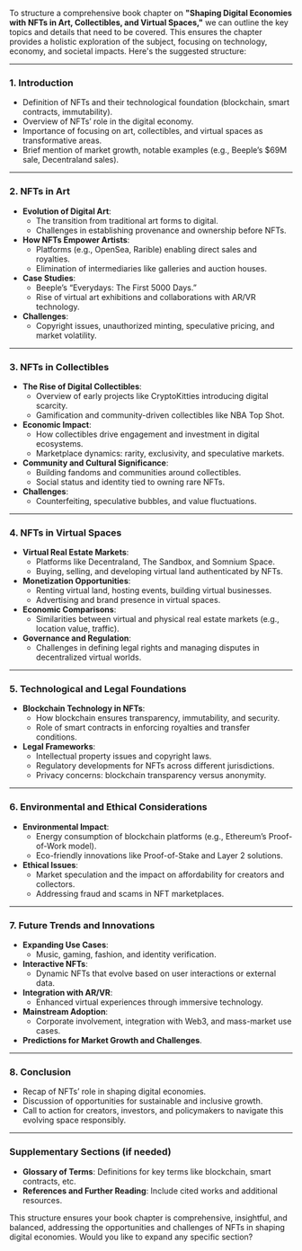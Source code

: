 To structure a comprehensive book chapter on **"Shaping Digital Economies with NFTs in Art, Collectibles, and Virtual Spaces,"** we can outline the key topics and details that need to be covered. This ensures the chapter provides a holistic exploration of the subject, focusing on technology, economy, and societal impacts. Here's the suggested structure:

---

### **1. Introduction**
   - Definition of NFTs and their technological foundation (blockchain, smart contracts, immutability).
   - Overview of NFTs’ role in the digital economy.
   - Importance of focusing on art, collectibles, and virtual spaces as transformative areas.
   - Brief mention of market growth, notable examples (e.g., Beeple’s $69M sale, Decentraland sales).

---

### **2. NFTs in Art**
   - **Evolution of Digital Art**:
     - The transition from traditional art forms to digital.
     - Challenges in establishing provenance and ownership before NFTs.
   - **How NFTs Empower Artists**:
     - Platforms (e.g., OpenSea, Rarible) enabling direct sales and royalties.
     - Elimination of intermediaries like galleries and auction houses.
   - **Case Studies**:
     - Beeple’s “Everydays: The First 5000 Days.”
     - Rise of virtual art exhibitions and collaborations with AR/VR technology.
   - **Challenges**:
     - Copyright issues, unauthorized minting, speculative pricing, and market volatility.

---

### **3. NFTs in Collectibles**
   - **The Rise of Digital Collectibles**:
     - Overview of early projects like CryptoKitties introducing digital scarcity.
     - Gamification and community-driven collectibles like NBA Top Shot.
   - **Economic Impact**:
     - How collectibles drive engagement and investment in digital ecosystems.
     - Marketplace dynamics: rarity, exclusivity, and speculative markets.
   - **Community and Cultural Significance**:
     - Building fandoms and communities around collectibles.
     - Social status and identity tied to owning rare NFTs.
   - **Challenges**:
     - Counterfeiting, speculative bubbles, and value fluctuations.

---

### **4. NFTs in Virtual Spaces**
   - **Virtual Real Estate Markets**:
     - Platforms like Decentraland, The Sandbox, and Somnium Space.
     - Buying, selling, and developing virtual land authenticated by NFTs.
   - **Monetization Opportunities**:
     - Renting virtual land, hosting events, building virtual businesses.
     - Advertising and brand presence in virtual spaces.
   - **Economic Comparisons**:
     - Similarities between virtual and physical real estate markets (e.g., location value, traffic).
   - **Governance and Regulation**:
     - Challenges in defining legal rights and managing disputes in decentralized virtual worlds.

---

### **5. Technological and Legal Foundations**
   - **Blockchain Technology in NFTs**:
     - How blockchain ensures transparency, immutability, and security.
     - Role of smart contracts in enforcing royalties and transfer conditions.
   - **Legal Frameworks**:
     - Intellectual property issues and copyright laws.
     - Regulatory developments for NFTs across different jurisdictions.
     - Privacy concerns: blockchain transparency versus anonymity.

---

### **6. Environmental and Ethical Considerations**
   - **Environmental Impact**:
     - Energy consumption of blockchain platforms (e.g., Ethereum’s Proof-of-Work model).
     - Eco-friendly innovations like Proof-of-Stake and Layer 2 solutions.
   - **Ethical Issues**:
     - Market speculation and the impact on affordability for creators and collectors.
     - Addressing fraud and scams in NFT marketplaces.

---

### **7. Future Trends and Innovations**
   - **Expanding Use Cases**:
     - Music, gaming, fashion, and identity verification.
   - **Interactive NFTs**:
     - Dynamic NFTs that evolve based on user interactions or external data.
   - **Integration with AR/VR**:
     - Enhanced virtual experiences through immersive technology.
   - **Mainstream Adoption**:
     - Corporate involvement, integration with Web3, and mass-market use cases.
   - **Predictions for Market Growth and Challenges**.

---

### **8. Conclusion**
   - Recap of NFTs’ role in shaping digital economies.
   - Discussion of opportunities for sustainable and inclusive growth.
   - Call to action for creators, investors, and policymakers to navigate this evolving space responsibly.

---

### **Supplementary Sections (if needed)**
   - **Glossary of Terms**: Definitions for key terms like blockchain, smart contracts, etc.
   - **References and Further Reading**: Include cited works and additional resources.

This structure ensures your book chapter is comprehensive, insightful, and balanced, addressing the opportunities and challenges of NFTs in shaping digital economies. Would you like to expand any specific section?

